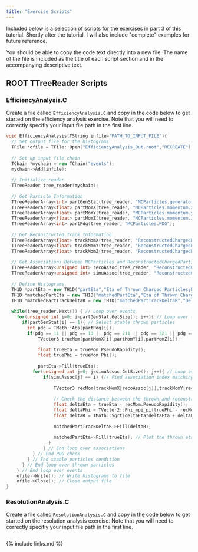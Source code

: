 ```yaml
---
title: "Exercise Scripts"
---
```


Included below is a selection of scripts for the exercises in part 3 of this tutorial. Shortly after the tutorial, I will also include "complete" examples for future reference.

You should be able to copy the code text directly into a new file. The name of the file is included as the title of each script section and in the accompanying descriptive text.

## ROOT TTreeReader Scripts

### EfficiencyAnalysis.C

Create a file called `EfficiencyAnalysis.C` and copy in the code below to get started on the efficiency analysis exercise. Note that you will need to correctly specifiy your input file path in the first line.

```c++
void EfficiencyAnalysis(TString infile="PATH_TO_INPUT_FILE"){
  // Set output file for the histograms
  TFile *ofile = TFile::Open("EfficiencyAnalysis_Out.root","RECREATE");
  
  // Set up input file chain
  TChain *mychain = new TChain("events");
  mychain->Add(infile);
  
  // Initialize reader
  TTreeReader tree_reader(mychain);
  
  // Get Particle Information
  TTreeReaderArray<int> partGenStat(tree_reader, "MCParticles.generatorStatus");
  TTreeReaderArray<float> partMomX(tree_reader, "MCParticles.momentum.x");
  TTreeReaderArray<float> partMomY(tree_reader, "MCParticles.momentum.y");
  TTreeReaderArray<float> partMomZ(tree_reader, "MCParticles.momentum.z");
  TTreeReaderArray<int> partPdg(tree_reader, "MCParticles.PDG");
  
  // Get Reconstructed Track Information
  TTreeReaderArray<float> trackMomX(tree_reader, "ReconstructedChargedParticles.momentum.x");
  TTreeReaderArray<float> trackMomY(tree_reader, "ReconstructedChargedParticles.momentum.y");
  TTreeReaderArray<float> trackMomZ(tree_reader, "ReconstructedChargedParticles.momentum.z");
  
  // Get Associations Between MCParticles and ReconstructedChargedParticles
  TTreeReaderArray<unsigned int> recoAssoc(tree_reader, "ReconstructedChargedParticleAssociations.recID");
  TTreeReaderArray<unsigned int> simuAssoc(tree_reader, "ReconstructedChargedParticleAssociations.simID");
      
  // Define Histograms
  TH1D *partEta = new TH1D("partEta","Eta of Thrown Charged Particles;Eta",100,-5.,5.);
  TH1D *matchedPartEta = new TH1D("matchedPartEta","Eta of Thrown Charged Particles That Have Matching Track",100,-5.,5.);
  TH1D *matchedPartTrackDeltaR = new TH1D("matchedPartTrackDeltaR","Delta R Between Matching Thrown and Reconstructed Charged Particle",5000,0.,5.);
  
  while(tree_reader.Next()) { // Loop over events  
    for(unsigned int i=0; i<partGenStat.GetSize(); i++){ // Loop over thrown particles
  	  if(partGenStat[i] == 1){ // Select stable thrown particles
  	    int pdg = TMath::Abs(partPdg[i]);
  	    if(pdg == 11 || pdg == 13 || pdg == 211 || pdg == 321 || pdg == 2212){ // Look at charged particles (electrons, muons, pions, kaons, protons)
  		    TVector3 trueMom(partMomX[i],partMomY[i],partMomZ[i]);
  
  		    float trueEta = trueMom.PseudoRapidity();
  		    float truePhi = trueMom.Phi();
  	    
  		    partEta->Fill(trueEta);
          for(unsigned int j=0; j<simuAssoc.GetSize(); j++){ // Loop over associations to find matching ReconstructedChargedParticle
  		      if(simuAssoc[j] == i) {// Find association index matching the index of the thrown particle we are looking at
  		      
  			      TVector3 recMom(trackMomX[recoAssoc[j]],trackMomY[recoAssoc[j]],trackMomZ[recoAssoc[j]]); // recoAssoc[j] is the index of the matched ReconstructedChargedParticle
  
  			      // Check the distance between the thrown and reconstructed particle
  			      float deltaEta = trueEta - recMom.PseudoRapidity();
  			      float deltaPhi = TVector2::Phi_mpi_pi(truePhi - recMom.Phi());
  			      float deltaR = TMath::Sqrt(deltaEta*deltaEta + deltaPhi*deltaPhi);
  
  			      matchedPartTrackDeltaR->Fill(deltaR);
  
  			      matchedPartEta->Fill(trueEta); // Plot the thrown eta if a matched ReconstructedChargedParticle was found
  		        }
  		      } // End loop over associations
          } // End PDG check
        } // End stable particles condition
      } // End loop over thrown particles
    } // End loop over events
    ofile->Write(); // Write histograms to file
    ofile->Close(); // Close output file
}
```

### ResolutionAnalysis.C

Create a file called `ResolutionAnalysis.C` and copy in the code below to get started on the resolution analysis exercise. Note that you will need to correctly specifiy your input file path in the first line.


```c++
```

{% include links.md %}
